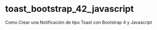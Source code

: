# toast_bootstrap_42_javascript
Como Crear una Notificación de tipo Toast con Bootstrap 4 y Javascript
